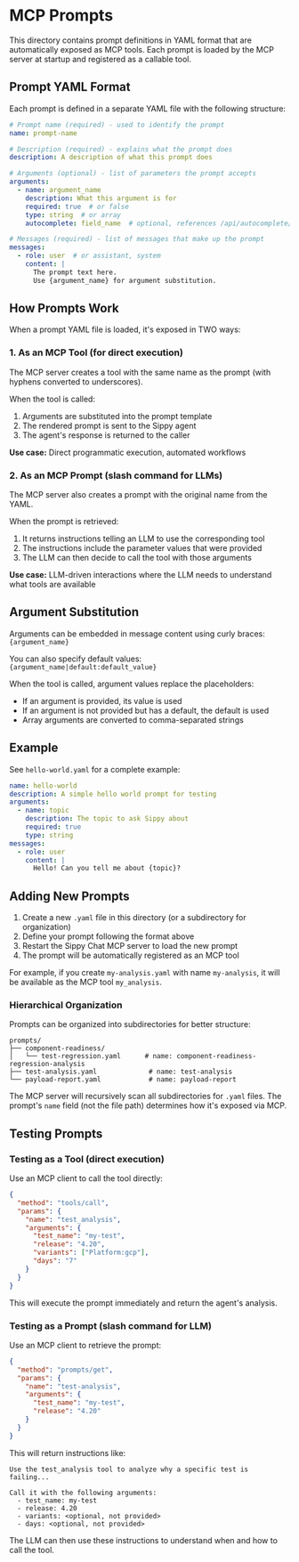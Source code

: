 # MCP Prompts

This directory contains prompt definitions in YAML format that are automatically exposed as MCP tools. Each prompt is loaded by the MCP server at startup and registered as a callable tool.

## Prompt YAML Format

Each prompt is defined in a separate YAML file with the following structure:

```yaml
# Prompt name (required) - used to identify the prompt
name: prompt-name

# Description (required) - explains what the prompt does
description: A description of what this prompt does

# Arguments (optional) - list of parameters the prompt accepts
arguments:
  - name: argument_name
    description: What this argument is for
    required: true  # or false
    type: string  # or array
    autocomplete: field_name  # optional, references /api/autocomplete/{field_name}

# Messages (required) - list of messages that make up the prompt
messages:
  - role: user  # or assistant, system
    content: |
      The prompt text here.
      Use {argument_name} for argument substitution.
```

## How Prompts Work

When a prompt YAML file is loaded, it's exposed in TWO ways:

### 1. As an MCP Tool (for direct execution)
The MCP server creates a tool with the same name as the prompt (with hyphens converted to underscores).

When the tool is called:
1. Arguments are substituted into the prompt template
2. The rendered prompt is sent to the Sippy agent
3. The agent's response is returned to the caller

**Use case:** Direct programmatic execution, automated workflows

### 2. As an MCP Prompt (slash command for LLMs)
The MCP server also creates a prompt with the original name from the YAML.

When the prompt is retrieved:
1. It returns instructions telling an LLM to use the corresponding tool
2. The instructions include the parameter values that were provided
3. The LLM can then decide to call the tool with those arguments

**Use case:** LLM-driven interactions where the LLM needs to understand what tools are available

## Argument Substitution

Arguments can be embedded in message content using curly braces: `{argument_name}`

You can also specify default values: `{argument_name|default:default_value}`

When the tool is called, argument values replace the placeholders:
- If an argument is provided, its value is used
- If an argument is not provided but has a default, the default is used
- Array arguments are converted to comma-separated strings

## Example

See `hello-world.yaml` for a complete example:

```yaml
name: hello-world
description: A simple hello world prompt for testing
arguments:
  - name: topic
    description: The topic to ask Sippy about
    required: true
    type: string
messages:
  - role: user
    content: |
      Hello! Can you tell me about {topic}?
```

## Adding New Prompts

1. Create a new `.yaml` file in this directory (or a subdirectory for organization)
2. Define your prompt following the format above
3. Restart the Sippy Chat MCP server to load the new prompt
4. The prompt will be automatically registered as an MCP tool

For example, if you create `my-analysis.yaml` with name `my-analysis`, it will be available as the MCP tool `my_analysis`.

### Hierarchical Organization

Prompts can be organized into subdirectories for better structure:

```
prompts/
├── component-readiness/
│   └── test-regression.yaml      # name: component-readiness-regression-analysis
├── test-analysis.yaml             # name: test-analysis
└── payload-report.yaml            # name: payload-report
```

The MCP server will recursively scan all subdirectories for `.yaml` files. The prompt's `name` field (not the file path) determines how it's exposed via MCP.

## Testing Prompts

### Testing as a Tool (direct execution)
Use an MCP client to call the tool directly:

```json
{
  "method": "tools/call",
  "params": {
    "name": "test_analysis",
    "arguments": {
      "test_name": "my-test",
      "release": "4.20",
      "variants": ["Platform:gcp"],
      "days": "7"
    }
  }
}
```

This will execute the prompt immediately and return the agent's analysis.

### Testing as a Prompt (slash command for LLM)
Use an MCP client to retrieve the prompt:

```json
{
  "method": "prompts/get",
  "params": {
    "name": "test-analysis",
    "arguments": {
      "test_name": "my-test",
      "release": "4.20"
    }
  }
}
```

This will return instructions like:
```
Use the test_analysis tool to analyze why a specific test is failing...

Call it with the following arguments:
  - test_name: my-test
  - release: 4.20
  - variants: <optional, not provided>
  - days: <optional, not provided>
```

The LLM can then use these instructions to understand when and how to call the tool.

